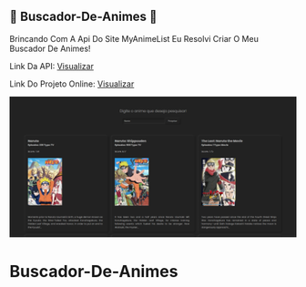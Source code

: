 ## 🔵 Buscador-De-Animes 🔵
Brincando Com A Api Do Site MyAnimeList Eu Resolvi Criar O Meu Buscador De Animes!

Link Da API: [Visualizar](https://jikan.moe/)

Link Do Projeto Online: [Visualizar](http://lucasssmods.000webhostapp.com)

![Preview](https://github.com/LucasssMODS/Buscador-De-Anime/blob/main/preview.png)
# Buscador-De-Animes
